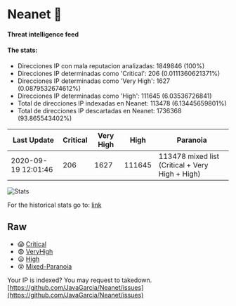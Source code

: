 # Neanet :hocho:
#### Threat intelligence feed
#### The stats:

- Direcciones IP con mala reputacion analizadas: 1849846 (100%)
- Direcciones IP determinadas como 'Critical':  206 (0.0111360621371%)
- Direcciones IP determinadas como 'Very High':  1627 (0.0879532674612%)
- Direcciones IP determinadas como 'High':  111645 (6.03536726841)
- Total de direcciones IP indexadas en Neanet:  113478 (6.13445659801%)
- Total de direcciones IP descartadas en Neanet:  1736368 (93.865543402%)

| Last Update | Critical | Very High | High | Paranoia |
| --- | --- | --- | --- | --- |
| 2020-09-19 12:01:46 | 206 | 1627 | 111645 | 113478 mixed list (Critical + Very High + High)|

![Stats](https://docs.google.com/spreadsheets/d/e/2PACX-1vSnaNMIXVabIpDJjufMlzH7poXnshF3mgd8Is1g9ytUEzVsP5my4Trn8f-xkoLLQ38xpL3HtmUexLo6/pubchart?oid=501124687&format=image)

For the historical stats go to: [link](/stats.csv)
## Raw
- :scream: [Critical](https://raw.githubusercontent.com/JavaGarcia/Neanet/master/blacklists/neanet_critical.txt)
- :fearful: [VeryHigh](https://raw.githubusercontent.com/JavaGarcia/Neanet/master/blacklists/neanet_veryHigh.txtt)
- :frowning: [High](https://raw.githubusercontent.com/JavaGarcia/Neanet/master/blacklists/neanet_high.txt)
- :dizzy_face: [Mixed-Paranoia](https://raw.githubusercontent.com/JavaGarcia/Neanet/master/blacklists/neanet_all.txt)


Your IP is indexed? You may request to takedown. [https://github.com/JavaGarcia/Neanet/issues](https://github.com/JavaGarcia/Neanet/issues)




































































































































































































































































































































































































































































































































































































































































































































































































































































































































